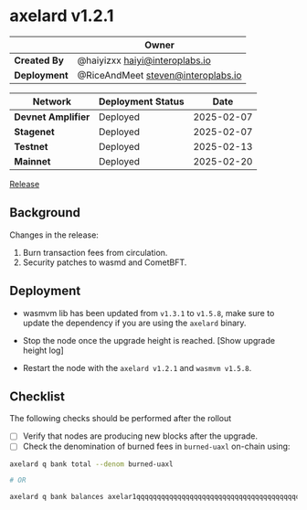 # axelard v1.2.1

|  | **Owner** |
|-----------|------------|
| **Created By** | @haiyizxx <haiyi@interoplabs.io> |
| **Deployment** | @RiceAndMeet <steven@interoplabs.io> |

| **Network** | **Deployment Status** | **Date** |
|-------------|----------------------|----------|
| **Devnet Amplifier** | Deployed | 2025-02-07 |
| **Stagenet** | Deployed | 2025-02-07 |
| **Testnet** | Deployed | 2025-02-13 |
| **Mainnet** | Deployed | 2025-02-20 |

[Release](https://github.com/axelarnetwork/axelar-core/releases/tag/v1.2.1)

## Background

Changes in the release:

1. Burn transaction fees from circulation.
2. Security patches to wasmd and CometBFT.

## Deployment

- wasmvm lib has been updated from `v1.3.1` to `v1.5.8`, make sure to update the dependency if you are using the `axelard` binary.

- Stop the node once the upgrade height is reached. [Show upgrade height log]

- Restart the node with the `axelard v1.2.1` and `wasmvm v1.5.8`.

## Checklist

The following checks should be performed after the rollout

- [ ] Verify that nodes are producing new blocks after the upgrade.
- [ ] Check the denomination of burned fees in `burned-uaxl` on-chain using:
```bash
axelard q bank total --denom burned-uaxl

# OR

axelard q bank balances axelar1qqqqqqqqqqqqqqqqqqqqqqqqqqqqqqqqqqqqqqqqqqqqqqqqqqqqecnww6 --denom burned-uaxl
```

